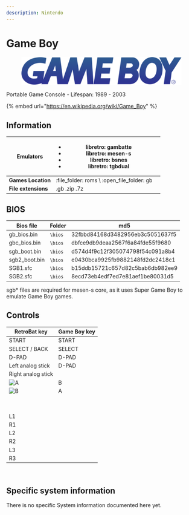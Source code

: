 ```yaml
---
description: Nintendo
---
```


# Game Boy

<figure><img src="https://raw.githubusercontent.com/fabricecaruso/es-theme-carbon/5149a33eed46b2af638b06119397d4023b75131f/art/logos/gb.svg" alt=""><figcaption></figcaption></figure>

Portable Game Console - Lifespan: 1989 - 2003

{% embed url="https://en.wikipedia.org/wiki/Game_Boy" %}

## Information

| **Emulators**       | <ul><li>libretro: gambatte</li><li>libretro: mesen-s</li><li>libretro: bsnes</li><li>libretro: tgbdual</li></ul> |   |
| ------------------- | ---------------------------------------------------------------------------------------------------------------- | - |
| **Games Location**  | :file\_folder: roms \ :open\_file\_folder: gb                                                                    |   |
| **File extensions** | .gb .zip .7z                                                                                                     |   |

## BIOS

| Bios file      | Folder  | md5                              |
| -------------- | ------- | -------------------------------- |
| gb\_bios.bin   | `\bios` | 32fbbd84168d3482956eb3c5051637f5 |
| gbc\_bios.bin  | `\bios` | dbfce9db9deaa2567f6a84fde55f9680 |
| sgb\_boot.bin  | `\bios` | d574d4f9c12f305074798f54c091a8b4 |
| sgb2\_boot.bin | `\bios` | e0430bca9925fb9882148fd2dc2418c1 |
| SGB1.sfc       | `\bios` | b15ddb15721c657d82c5bab6db982ee9 |
| SGB2.sfc       | `\bios` | 8ecd73eb4edf7ed7e81aef1be80031d5 |

sgb\* files are required for mesen-s core, as it uses Super Game Boy to emulate Game Boy games.

## Controls

| RetroBat key                                                                              | Game Boy key |
| ----------------------------------------------------------------------------------------- | ------------ |
| START                                                                                     | START        |
| SELECT / BACK                                                                             | SELECT       |
| D-PAD                                                                                     | D-PAD        |
| Left analog stick                                                                         | D-PAD        |
| Right analog stick                                                                        |              |
| ![A](<../../../../.gitbook/assets/image (1) (2) (1).png>)                                 | B            |
| ![B](<../../../../.gitbook/assets/image (4) (1).png>)                                     | A            |
| <img src="../../../../.gitbook/assets/image (3) (1) (2).png" alt="" data-size="original"> |              |
| <img src="../../../../.gitbook/assets/image (2) (1) (1).png" alt="" data-size="line">     |              |
| L1                                                                                        |              |
| R1                                                                                        |              |
| L2                                                                                        |              |
| R2                                                                                        |              |
| L3                                                                                        |              |
| R3                                                                                        |              |

<figure><img src="https://i.imgur.com/yDQp2P6.png" alt=""><figcaption></figcaption></figure>

## Specific system information

There is no specific System information documented here yet.
